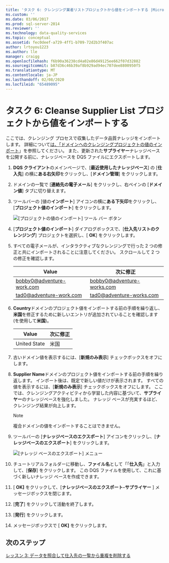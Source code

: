```yaml
---
title: 'タスク 6: クレンジング業者リストプロジェクトから値をインポートする |Microsoft Docs'
ms.custom: ''
ms.date: 03/06/2017
ms.prod: sql-server-2014
ms.reviewer: ''
ms.technology: data-quality-services
ms.topic: conceptual
ms.assetid: fec0deef-a729-4ff1-b709-72d2b3f407ac
author: lrtoyou1223
ms.author: lle
manager: craigg
ms.openlocfilehash: f6b90a36238cd4a02e86d49125ee662f07d32882
ms.sourcegitcommit: b87d36c46b39af8b929ad94ec707dee8800950f5
ms.translationtype: MT
ms.contentlocale: ja-JP
ms.lasthandoff: 02/08/2020
ms.locfileid: "65489095"
---
```

# <a name="task-6-importing-values-from-the-cleanse-supplier-list-project"></a>タスク 6: Cleanse Supplier List プロジェクトから値をインポートする
  ここでは、クレンジング プロセスで収集したデータ品質ナレッジをインポートします。 詳細について[は、「ドメインへのクレンジングプロジェクトの値のインポート](https://msdn.microsoft.com/library/hh479581.aspx)」を参照してください。 また、更新された**サプライヤー**ナレッジベースを公開する前に、ナレッジベースを DQS ファイルにエクスポートします。  
  
1.  **DQS クライアント**のメインページで、[**最近使用したナレッジベース**] の [**仕入先**] の横に**ある右矢印**をクリックし、[**ドメイン管理**] をクリックします。  
  
2.  ドメインの一覧で [**連絡先の電子メール**] をクリックし、右ペインの [**ドメイン値**] タブに切り替えます。  
  
3.  ツールバーの [値の**インポート**] アイコンの横に**ある下矢印**をクリックし、[**プロジェクト値のインポート**] をクリックします。  
  
     ![[プロジェクトの値のインポート] ツール バー ボタン](../../2014/tutorials/media/et-importingvaluesfromthecslistproject-01.jpg "[プロジェクトの値のインポート] ツール バー ボタン")  
  
4.  [**プロジェクト値のインポート**] ダイアログボックスで、[**仕入先リストのクレンジング**] プロジェクトを選択し、[ **OK**] をクリックします。  
  
5.  すべての電子メールが、インタラクティブなクレンジングで行った 2 つの修正と共にインポートされることに注意してください。 スクロールして 2 つの修正を確認します。  
  
    |Value|次に修正|  
    |-----------|----------------|  
    |bobby0@adventure-work.com|bobby0@adventure-works.com|  
    |tad0@adventure-work.com|tad0@adventure-works.com|  
  
6.  **Country**ドメインのプロジェクト値をインポートする前の手順を繰り返し、**米国**を修正するために新しいエントリが追加されていることを確認します (を使用して**米国**)。  
  
    |Value|次に修正|  
    |-----------|----------------|  
    |United State|米国|  
  
7.  古いドメイン値を表示するには、[**新規のみ表示**] チェックボックスをオフにします。  
  
8.  **Supplier Name**ドメインのプロジェクト値をインポートする前の手順を繰り返します。 インポート後は、既定で新しい値だけが表示されます。 すべての値を表示するには、[**新規のみ表示**] チェックボックスをオフにします。 ここでは、クレンジングアクティビティから学習した内容に基づいて、**サプライヤー**のナレッジベースを強化しました。 ナレッジ ベースが充実するほど、クレンジング結果が向上します。  
  
    > [!NOTE]  
    >  複合ドメインの値をインポートすることはできません。  
  
9. ツールバーの [**ナレッジベースのエクスポート**] アイコンをクリックし、[**ナレッジベースのエクスポート**] をクリックします。  
  
     ![[ナレッジ ベースのエクスポート] メニュー](../../2014/tutorials/media/et-importingvaluesfromthecslistproject-02.jpg "[ナレッジ ベースのエクスポート] メニュー")  
  
10. チュートリアルフォルダーに移動し、**ファイル名**として「「**仕入先**」と入力して、[**保存**] をクリックします。 この DQS ファイルを使用して、これに基づく新しいナレッジ ベースを作成できます。  
  
11. [ **OK]** をクリックして、[**ナレッジベースのエクスポート-サプライヤー** ] メッセージボックスを閉じます。  
  
12. [**完了**] をクリックして活動を終了します。  
  
13. [**発行**] をクリックします。  
  
14. メッセージボックスで [ **OK]** をクリックします。  
  
## <a name="next-step"></a>次のステップ  
 [レッスン 3: データを照合して仕入先の一覧から重複を削除する](../../2014/tutorials/lesson-3-matching-data-to-remove-duplicates-from-supplier-list.md)  
  
  
